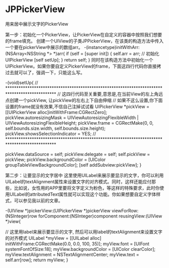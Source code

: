 # JPPickerView
用来居中展示文字的PickerView

第一步：初始化一个PickerView，让PickerView在自定义的容器中按照我们想要的frame填充。
创建一个UIView的子类JPPickerView，在该类的构造方法中传入一个要在pickerView中展示的数组arr。
-(instancetype)initWithArr:(NSArray<NSString *> *)arr{
    if (self = [super init]) {
        self.arr = arr;
        // 初始化UIPickerView
        [self setUp];
      }
      return self;
  }
同时在该构造方法中初始化一个UIPickerView。如果你要自定义PickerView的frame，下面这四行代码你直接拷过去就可以了，强调一下，只能这么写。

-(void)setUp{
  // **********************************************************************************************
  // 这四行代码至关重要,意思是,在当前View的左上角远点创建一个pickView, 让pickView的左右上下自由伸缩
  // 如果不这么设置,你下面设置的frame就没有效果,不信自己注掉试试看
  UIPickerView *pickView = [[UIPickerView alloc]initWithFrame:CGRectZero];
  pickView.autoresizingMask = UIViewAutoresizingFlexibleWidth | UIViewAutoresizingFlexibleHeight;
  pickView.frame = CGRectMake(0, 0, self.bounds.size.width, self.bounds.size.height);
  pickView.showsSelectionIndicator = YES;
  // **********************************************************************************************

  pickView.dataSource = self;
  pickView.delegate = self;
  self.pickView = pickView;
  pickView.backgroundColor = [UIColor groupTableViewBackgroundColor];
  [self addSubview:pickView];
}

第二步：让要显示的文字居中
这里使用UILabel来展示要显示的文字，你可以利用UILabel的textAlignment属性来设置文字的对齐模式。同时，这样还能应付那些，比如说，女性用的APP里要将文字定义为粉色，等这样的特殊要求，此时你使用UILabel的attributedText属性就可以实现这个功能。你如果想要自定义字体样式，可以参见我以前的文章。

-(UIView *)pickerView:(UIPickerView *)pickerView viewForRow:(NSInteger)row forComponent:(NSInteger)component reusingView:(UIView *)view{

  // 这里用label来展示要显示的文字, 然后可以用label的textAlignment来设置文字的对齐模式
  UILabel *myView = [[UILabel alloc] initWithFrame:CGRectMake(0.0, 0.0, 100, 35)];
  myView.font = [UIFont systemFontOfSize:18];
  myView.backgroundColor = [UIColor clearColor];
  myView.textAlignment = NSTextAlignmentCenter;
  myView.text = self.arr[row];
  return myView;
}

